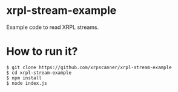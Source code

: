 # xrpl-stream-example
Example code to read XRPL streams.

# How to run it?

```
$ git clone https://github.com/xrpscanner/xrpl-stream-example
$ cd xrpl-stream-example
$ npm install
$ node index.js
```